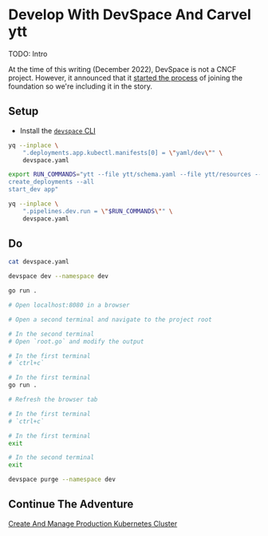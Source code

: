 # Develop With DevSpace And Carvel ytt

TODO: Intro

At the time of this writing (December 2022), DevSpace is not a CNCF project. However, it announced that it [started the process](https://thenewstack.io/?p=22695066) of joining the foundation so we're including it in the story.

## Setup

* Install the [`devspace` CLI](https://devspace.sh/docs/getting-started/installation)

```bash
yq --inplace \
    ".deployments.app.kubectl.manifests[0] = \"yaml/dev\"" \
    devspace.yaml

export RUN_COMMANDS="ytt --file ytt/schema.yaml --file ytt/resources --data-values-file ytt/values-dev.yaml | tee yaml/dev/app.yaml
create_deployments --all
start_dev app"

yq --inplace \
    ".pipelines.dev.run = \"$RUN_COMMANDS\"" \
    devspace.yaml
```

## Do

```bash
cat devspace.yaml

devspace dev --namespace dev

go run .

# Open localhost:8080 in a browser

# Open a second terminal and navigate to the project root

# In the second terminal
# Open `root.go` and modify the output

# In the first terminal
# `ctrl+c`

# In the first terminal
go run .

# Refresh the browser tab

# In the first terminal
# `ctrl+c`

# In the first terminal
exit

# In the second terminal
exit

devspace purge --namespace dev
```

## Continue The Adventure

[Create And Manage Production Kubernetes Cluster](../cluster/story.md)
